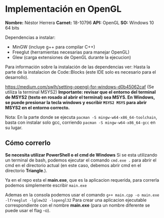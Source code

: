 # Implementación en OpenGL

**Nombre:** Néstor Herrera
**Carnet:** 18-10796
**API:** OpenGL
**SO:** Windows 10 64 bits

Dependencias a instalar:
- MinGW (incluye g++ para compilar C++)
- Freeglut (herramientas necesarias para manejar OpenGL)
- Glew (carga extensiones de OpenGL durante la ejecucion)

Para información sobre la instalación de las dependencias ver:
Hasta la parte de la instalacion de Code::Blocks (este IDE solo es necesario
para el desarrollo).

https://medium.com/swlh/setting-opengl-for-windows-d0b45062caf
(Se utiliza la terminal MSYS2)
**Importante: revisar que el entorno del terminal de MSYS2 (texto en rosado al abrir el terminal) sea MSYS. En Windows, se puede presionar la tecla windows y escribir `MSYS2 MSYS` para abrir MSYS2 en el entorno correcto.**

Nota: En la parte donde se ejecuta `pacman -S mingw-w64-x86_64-toolchain`, basta con instalar solo gcc, corriendo `pacman -S mingw-w64-x86_64-gcc` en su lugar.

## Cómo correrlo

**Se necesita utilizar PowerShell o el cmd de Windows**
Si se esta utilizando un terminal de bash, podemos ejecutar el comando `cmd.exe .`
para abrir el cmd en el directorio actual (en este caso, debemos abrir cmd en el directorio **Triangle**.).

Ya en el repo esta el **main.exe**, que es la aplicacion requerida, para correrla podemos simplemente escribir `main.exe`

Ademas en la consola podemos usar el comando 
`g++ main.cpp -o main.exe -lfreeglut -lglew32 -lopengl32` 
Para crear una aplicacion ejecutable correspondiente con el nombre **main.exe** (para un nombre diferente se puede usar el flag -o).
